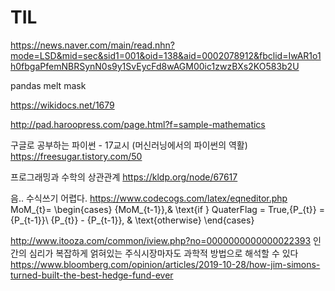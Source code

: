 
# TIL


https://news.naver.com/main/read.nhn?mode=LSD&mid=sec&sid1=001&oid=138&aid=0002078912&fbclid=IwAR1o1h0fbgaPfemNBRSynN0s9y1SvEycFd8wAGM00ic1zwzBXs2KO583b2U


pandas melt
mask

https://wikidocs.net/1679

http://pad.haroopress.com/page.html?f=sample-mathematics

구글로 공부하는 파이썬 - 17교시 (머신러닝에서의 파이썬의 역활)
https://freesugar.tistory.com/50



프로그래밍과 수학의 상관관계
https://kldp.org/node/67617


음.. 수식쓰기 어렵다.
https://www.codecogs.com/latex/eqneditor.php
MoM_{t}=
\begin{cases}
   {MoM_{t-1}},& \text{if } QuaterFlag = True,{P_{t}} = {P_{t-1}}\\
   {P_{t}} - {P_{t-1}},              & \text{otherwise}
\end{cases}


http://www.itooza.com/common/iview.php?no=0000000000000022393
인간의 심리가 복잡하게 얽혀있는 주식시장마자도 과학적 방법으로 해석할 수 있다
https://www.bloomberg.com/opinion/articles/2019-10-28/how-jim-simons-turned-built-the-best-hedge-fund-ever